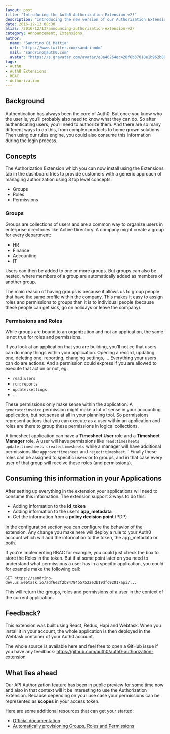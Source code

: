 ```yaml
---
layout: post
title: "Introducing the Auth0 Authorization Extension v2!"
description: "Introducing the new version of our Authorization Extension which adds supports for roles and permissions."
date: 2016-12-13 08:30
alias: /2016/12/13/announcing-authorization-extension-v2/
category: Announcement, Extensions
author:
  name: "Sandrino Di Mattia"
  url: "https://www.twitter.com/sandrinodm"
  mail: "sandrino@auth0.com"
  avatar: "https://s.gravatar.com/avatar/e8a46264ec428f6b37018e1b962b893a.png"
tags:
- Auth0
- Auth0 Extensions
- RBAC
- Authorization
---
```


## Background

Authentication has always been the core of Auth0. But once you know who the user is, you’ll probably also need to know what they can do. So after authenticating users, you’ll need to authorize them. And there are so many different ways to do this, from complex products to home grown solutions. Then using our rules engine, you could also consume this information during the login process.

## Concepts

The Authorization Extension which you can now install using the Extensions tab in the dashboard tries to provide customers with a generic approach of managing authorization using 3 top level concepts:

 - Groups
 - Roles
 - Permissions

### Groups

Groups are collections of users and are a common way to organize users in enterprise directories like Active Directory. A company might create a group for every department:

- HR
- Finance
- Accounting
- IT

Users can then be added to one or more groups. But groups can also be nested, where members of a group are automatically added as members of another group.

The main reason of having groups is because it allows us to group people that have the same profile within the company. This makes it easy to assign roles and permissions to groups than it is to individual people (because these people can get sick, go on holidays or leave the company).

### Permissions and Roles

While groups are bound to an organization and not an application, the same is not true for roles and permissions.

If you look at an application that you are building, you’ll notice that users can do many things within your application. Opening a record, updating one, deleting one, reporting, changing settings, … Everything your users can do are actions. And a permission could express if you are allowed to execute that action or not, eg:


- `read:users`
- `run:reports`
- `update:settings`
- …

These permissions only make sense within the application. A `generate:invoice` permission might make a lot of sense in your accounting application, but not sense at all in your planning tool. So permissions represent actions that you can execute as a user within an application and roles are there to group these permissions in logical collections.

A timesheet application can have a **Timesheet User** role and a **Timesheet Manager** role. A user will have permissions like `read:timesheets update:timesheets create:timesheets` while a manager will have additional permissions like `approve:timesheet` and `reject:timesheet`.
`
Finally these roles can be assigned to specific users or to groups, and in that case every user of that group will receive these roles (and permissions).

## Consuming this information in your Applications

After setting up everything in the extension your applications will need to consume this information. The extension support 3 ways to do this:

 - Adding information to the **id_token**
 - Adding information to the user’s **app_metadata**
 - Get the information from a **policy decision point** (PDP)

In the configuration section you can configure the behavior of the extension. Any change you make here will deploy a rule to your Auth0 account which will add the information to the token, the app_metadata or both.

If you’re implementing RBAC for example, you could just check the box to store the Roles in the token. But if at some point later on you need to understand what permissions a user has in a specific application, you could for example make the following call:

```
GET https://sandrino-dev.us.webtask.io/adf6e2f2b84784b57522e3b19dfc9201/api/...
```

This will return the groups, roles and permissions of a user in the context of the current application.

## Feedback?

This extension was built using React, Redux, Hapi and Webtask. When you install it in your account, the whole application is then deployed in the Webtask container of your Auth0 account.

The whole source is available here and feel free to open a GitHub issue if you have any feedback: https://github.com/auth0/auth0-authorization-extension

## What lies ahead

Our API Authorization feature has been in public preview for some time now and also in that context will it be interesting to use the Authorization Extension. Because depending on your use case your permissions can be represented as **scopes** in your access token.

Here are some additional resources that can get your started:

- [Official documentation](https://github.com/auth0/docs/blob/master/articles/extensions/authorization-extension.md)
- [Automatically provisioning Groups, Roles and Permissions](https://github.com/auth0-extensions/authz-extension-automation-sample)
